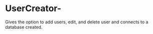 # UserCreator-
Gives the option to add users, edit, and delete user and connects to a database created. 
